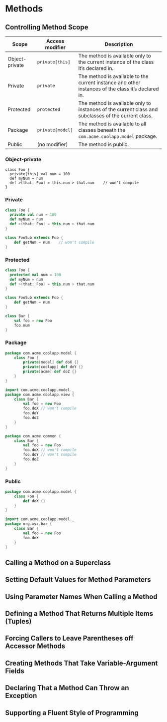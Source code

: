 # Methods

## Controlling Method Scope

| Scope | Access modifier | Description |
|-------|-----------------|-------------|
| Object-private | `private[this]` | The method is available only to the current instance of the class it’s declared in. |
| Private | `private` | The method is available to the current instance and other instances of the class it’s declared in. |
| Protected | `protected` | The method is available only to instances of the current class and subclasses of the current class. |
| Package | `private[model]` | The method is available to all classes beneath the `com.acme.coolapp.model` package. |
| Public | (no modifier) | The method is public. |

### Object-private
```
class Foo {
  private[this] val num = 100
  def myNum = num
  def >(that: Foo) = this.num > that.num	// won't compile
}
```

### Private
```scala
class Foo {
  private val num = 100
  def myNum = num
  def >(that: Foo) = this.num > that.num
}

class FooSub extends Foo {
	def getNum = num	// won't compile
}
```

### Protected
```scala
class Foo {
  protected val num = 100
  def myNum = num
  def >(that: Foo) = this.num > that.num
}

class FooSub extends Foo {
	def getNum = num
}

class Bar {
	val foo = new Foo
	foo.num
}
```

### Package
```scala
package com.acme.coolapp.model {
	class Foo {
		private[model] def doX {}
		private[coolapp] def doY {}
		private[acme] def doZ {}
	}
}

import com.acme.coolapp.model._
package com.acme.coolapp.view {
	class Bar {
		val foo = new Foo
		foo.doX // won't compile
		foo.doY
		foo.doZ
	}
}

package com.acme.common {
	class Bar {
		val foo = new Foo
		foo.doX // won't compile
		foo.doY // won't compile
		foo.doZ
	}
}
```

### Public
```scala
package com.acme.coolapp.model {
	class Foo {
		def doX {}
	}
}

import com.acme.coolapp.model._
package org.xyz.bar {
	class Bar {
		val foo = new Foo
		foo.doX
	}
}
```

## Calling a Method on a Superclass

## Setting Default Values for Method Parameters

## Using Parameter Names When Calling a Method

## Defining a Method That Returns Multiple Items (Tuples)

## Forcing Callers to Leave Parentheses off Accessor Methods

## Creating Methods That Take Variable-Argument Fields

##  Declaring That a Method Can Throw an Exception

## Supporting a Fluent Style of Programming
